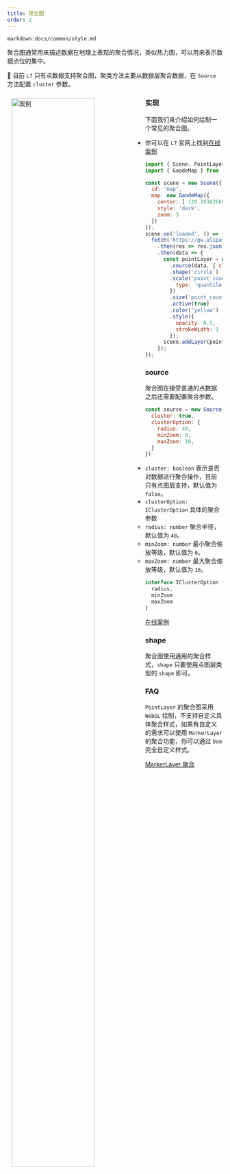 ```yaml
---
title: 聚合图
order: 2
---
```

`markdown:docs/common/style.md`

聚合图通常用来描述数据在地理上表现的聚合情况，类似热力图，可以用来表示数据点位的集中。    

🌟 目前 `L7` 只有点数据支持聚合图，聚类方法主要从数据层聚合数据，在 `Source` 方法配置 `cluster` 参数。

<div>
  <div style="width:60%;float:left; margin: 10px;">
    <img  width="80%" alt="案例" src='https://gw.alipayobjects.com/mdn/antv_site/afts/img/A*paQsRKykjL4AAAAAAAAAAABkARQnAQ'>
  </div>
</div>

### 实现

下面我们来介绍如何绘制一个常见的聚合图。

- 你可以在 `L7` 官网上找到[在线案例](/zh/examples/point/cluster/#cluster)

```js
import { Scene, PointLayer } from '@antv/l7';
import { GaodeMap } from '@antv/l7-maps';

const scene = new Scene({
  id: 'map',
  map: new GaodeMap({
    center: [ 120.19382669582967, 30.258134 ],
    style: 'dark',
    zoom: 3
  })
});
scene.on('loaded', () => {
  fetch('https://gw.alipayobjects.com/os/basement_prod/d3564b06-670f-46ea-8edb-842f7010a7c6.json')
    .then(res => res.json())
    .then(data => {
      const pointLayer = new PointLayer({})
        .source(data, { cluster: true })
        .shape('circle')
        .scale('point_count', {
          type: 'quantile'
        })
        .size('point_count', [ 5, 10, 15, 20, 25 ])
        .active(true)
        .color('yellow')
        .style({
          opacity: 0.5,
          strokeWidth: 1
        });
      scene.addLayer(pointLayer);
    });
});
```

### source

聚合图在接受普通的点数据之后还需要配置聚合参数。

```js
const source = new Source(data, {
  cluster: true,
  clusterOption: {
    radius: 40,
    minZoom: 0,
    maxZoom: 16,
  }
})
```

- `cluster: boolean` 表示是否对数据进行聚合操作，目前只有点图层支持，默认值为 `false`。
- `clusterOption: IClusterOption` 具体的聚合参数
  - `radius: number` 聚合半径，默认值为 `40`。
  - `minZoom: number` 最小聚合缩放等级，默认值为 `0`。
  - `maxZoom: number` 最大聚合缩放等级，默认值为 `16`。

```js
interface IClusterOption {
  radius,
  minZoom
  maxZoom
}
```

[在线案例](/zh/examples/point/cluster#cluster)

### shape

聚合图使用通用的聚合样式，`shape` 只要使用点图层类型的 `shape` 即可。

### FAQ

`PointLayer` 的聚合图采用 `WebGL` 绘制，不支持自定义具体聚合样式，如果有自定义的需求可以使用 `MarkerLayer` 的聚合功能，你可以通过 `Dom` 完全自定义样式。

[MarkerLayer 聚合](/zh/docs/api/component/markerLayer)
